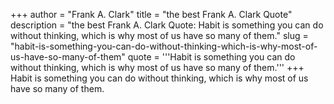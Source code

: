+++
author = "Frank A. Clark"
title = "the best Frank A. Clark Quote"
description = "the best Frank A. Clark Quote: Habit is something you can do without thinking, which is why most of us have so many of them."
slug = "habit-is-something-you-can-do-without-thinking-which-is-why-most-of-us-have-so-many-of-them"
quote = '''Habit is something you can do without thinking, which is why most of us have so many of them.'''
+++
Habit is something you can do without thinking, which is why most of us have so many of them.
